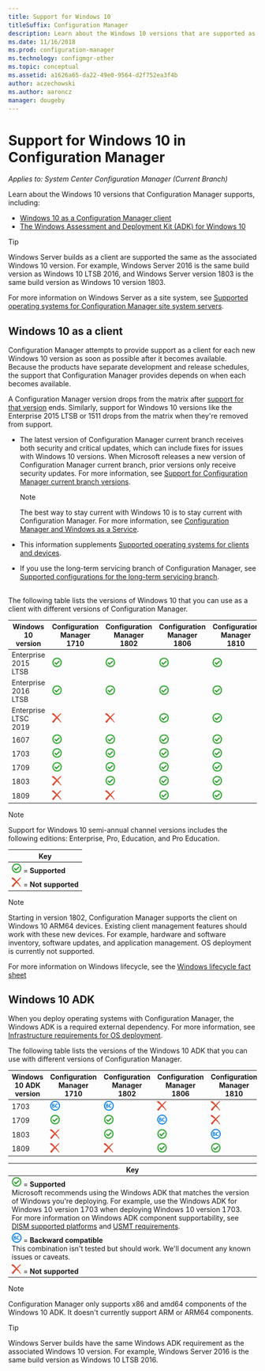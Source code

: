 ```yaml
---
title: Support for Windows 10
titleSuffix: Configuration Manager
description: Learn about the Windows 10 versions that are supported as clients or for OSD with System Center Configuration Manager
ms.date: 11/16/2018
ms.prod: configuration-manager
ms.technology: configmgr-other
ms.topic: conceptual
ms.assetid: a1626a65-da22-49e0-9564-d2f752ea3f4b
author: aczechowski
ms.author: aaroncz
manager: dougeby
---
```


# Support for Windows 10 in Configuration Manager  

*Applies to: System Center Configuration Manager (Current Branch)*


Learn about the Windows 10 versions that Configuration Manager supports, including:
 -  [Windows 10 as a Configuration Manager client](#windows-10-as-a-client)
 -  [The Windows Assessment and Deployment Kit (ADK) for Windows 10](#windows-10-adk)

> [!Tip]
> Windows Server builds as a client are supported the same as the associated Windows 10 version. For example, Windows Server 2016 is the same build version as Windows 10 LTSB 2016, and Windows Server version 1803 is the same build version as Windows 10 version 1803.
> 
> For more information on Windows Server as a site system, see [Supported operating systems for Configuration Manager site system servers](/sccm/core/plan-design/configs/supported-operating-systems-for-site-system-servers#the-server-core-installation-of-windows-server-version-1803).



## Windows 10 as a client

Configuration Manager attempts to provide support as a client for each new Windows 10 version as soon as possible after it becomes available. Because the products have separate development and release schedules, the support that Configuration Manager provides depends on when each becomes available.

A Configuration Manager version drops from the matrix after [support for that version](/sccm/core/servers/manage/current-branch-versions-supported) ends. Similarly, support for Windows 10 versions like the Enterprise 2015 LTSB or 1511 drops from the matrix when they're removed from support.

-   The latest version of Configuration Manager current branch receives both security and critical updates, which can include fixes for issues with Windows 10 versions. When Microsoft releases a new version of Configuration Manager current branch, prior versions only receive security updates. For more information, see [Support for Configuration Manager current branch versions](/sccm/core/servers/manage/current-branch-versions-supported).  

    > [!Note]  
    > The best way to stay current with Windows 10 is to stay current with Configuration Manager. For more information, see [Configuration Manager and Windows as a Service](/sccm/core/understand/configuration-manager-and-windows-as-service).  

-   This information supplements [Supported operating systems for clients and devices](/sccm/core/plan-design/configs/supported-operating-systems-for-clients-and-devices).  

-   If you use the long-term servicing branch of Configuration Manager, see [Supported configurations for the long-term servicing branch](/sccm/core/understand/supported-configurations-for-ltsb).  

<br/>
The following table lists the versions of Windows 10 that you can use as a client with different versions of Configuration Manager.

| Windows 10 version | Configuration Manager 1710 | Configuration Manager 1802 | Configuration Manager 1806 | Configuration Manager 1810 |
|---------------------|-----|-----|-----|-----|
| Enterprise 2015 LTSB <!--10/14/2025-->   | ![Supported](media/green_check.png) | ![Supported](media/green_check.png) | ![Supported](media/green_check.png) | ![Supported](media/green_check.png) |
| Enterprise 2016 LTSB <!--10/13/2026-->   | ![Supported](media/green_check.png) | ![Supported](media/green_check.png) | ![Supported](media/green_check.png) | ![Supported](media/green_check.png) |
| Enterprise LTSC 2019 <!--10/10/2028-->   | ![Not supported](media/Red_X.png)   | ![Not supported](media/Red_X.png)   | ![Supported](media/green_check.png) | ![Supported](media/green_check.png) |
| 1607   <!--04/09/2019-->   | ![Supported](media/green_check.png) | ![Supported](media/green_check.png) | ![Supported](media/green_check.png) | ![Supported](media/green_check.png) |
| 1703   <!--10/08/2019-->   | ![Supported](media/green_check.png) | ![Supported](media/green_check.png) | ![Supported](media/green_check.png) | ![Supported](media/green_check.png) |
| 1709   <!--04/14/2020-->   | ![Supported](media/green_check.png) | ![Supported](media/green_check.png) | ![Supported](media/green_check.png) | ![Supported](media/green_check.png) |
| 1803   <!--11/10/2020-->   | ![Not supported](media/Red_X.png) | ![Supported](media/green_check.png) | ![Supported](media/green_check.png) | ![Supported](media/green_check.png) |
| 1809   <!--04/12/2021?-->   | ![Not supported](media/Red_X.png) | ![Not supported](media/Red_X.png) | ![Supported](media/green_check.png) | ![Supported](media/green_check.png) |

<!-- lifecycle reference: https://support.microsoft.com/help/13853/windows-lifecycle-fact-sheet -->

> [!Note]  
> Support for Windows 10 semi-annual channel versions includes the following editions: Enterprise, Pro, Education, and Pro Education.   

| Key |
|--|
| ![Supported](media/green_check.png) = **Supported**  |
| ![Not supported](media/Red_X.png) = **Not supported** |

 > [!NOTE]  
 > Starting in version 1802, Configuration Manager supports the client on Windows 10 ARM64 devices. Existing client management features should work with these new devices. For example, hardware and software inventory, software updates, and application management. OS deployment is currently not supported. <!-- 1353704 --> 

For more information on Windows lifecycle, see the [Windows lifecycle fact sheet](https://support.microsoft.com/help/13853/windows-lifecycle-fact-sheet)



## Windows 10 ADK

When you deploy operating systems with Configuration Manager, the Windows ADK is a required external dependency. For more information, see [Infrastructure requirements for OS deployment](/sccm/osd/plan-design/infrastructure-requirements-for-operating-system-deployment#windows-adk-for-windows-10).

The following table lists the versions of the Windows 10 ADK that you can use with different versions of Configuration Manager.

| Windows 10 ADK version  | Configuration Manager 1710 | Configuration Manager 1802 | Configuration Manager 1806 | Configuration Manager 1810 |
|--------------------|-----|-----|-----|-----|
| 1703  | ![Backwards compatible](media/blue_compat.png) | ![Backwards compatible](media/blue_compat.png) | ![Not supported](media/Red_X.png) | ![Not supported](media/Red_X.png) |
| 1709  | ![Supported](media/green_check.png) | ![Supported](media/green_check.png) | ![Backwards compatible](media/blue_compat.png) | ![Not supported](media/Red_X.png)   |
| 1803  | ![Not supported](media/Red_X.png) | ![Supported](media/green_check.png) | ![Supported](media/green_check.png) | ![Backwards compatible](media/blue_compat.png) |
| 1809  | ![Not supported](media/Red_X.png) | ![Not supported](media/Red_X.png) | ![Supported](media/green_check.png) | ![Supported](media/green_check.png) |

|Key|
|--|
| ![Supported](media/green_check.png) = **Supported** <br/> Microsoft recommends using the Windows ADK that matches the version of Windows you're deploying. For example, use the Windows ADK for Windows 10 version 1703 when deploying Windows 10 version 1703. For more information on Windows ADK component supportability, see [DISM supported platforms](https://docs.microsoft.com/windows-hardware/manufacture/desktop/dism-supported-platforms) and [USMT requirements](https://docs.microsoft.com/windows/deployment/usmt/usmt-requirements#bkmk-1). |
| ![Backwards compatible](media/blue_compat.png)  = **Backward compatible** <br/> This combination isn't tested but should work. We'll document any known issues or caveats. |
| ![Not supported](media/Red_X.png) = **Not supported** |

 > [!Note]  
 > Configuration Manager only supports x86 and amd64 components of the Windows 10 ADK. It doesn't currently support ARM or ARM64 components. 

> [!Tip]
> Windows Server builds have the same Windows ADK requirement as the associated Windows 10 version. For example, Windows Server 2016 is the same build version as Windows 10 LTSB 2016.
